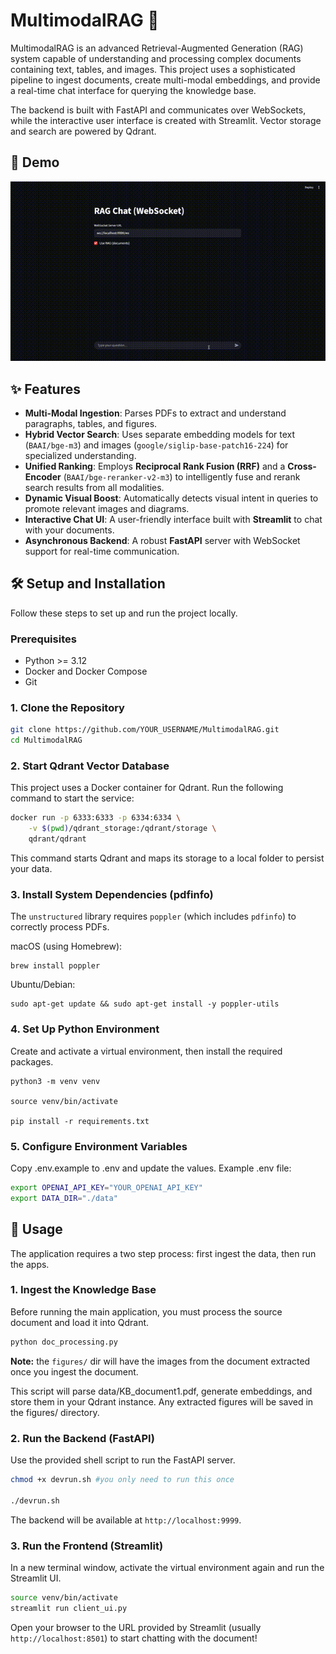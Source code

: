 # MultimodalRAG 🚀
MultimodalRAG is an advanced Retrieval-Augmented Generation (RAG) system capable of understanding and processing complex documents containing text, tables, and images. This project uses a sophisticated pipeline to ingest documents, create multi-modal embeddings, and provide a real-time chat interface for querying the knowledge base.

The backend is built with FastAPI and communicates over WebSockets, while the interactive user interface is created with Streamlit. Vector storage and search are powered by Qdrant.

## 🎥 Demo

![MultimodalRAG Demo](.assets/MultimodalRAG.gif)

## ✨ Features
- **Multi-Modal Ingestion**: Parses PDFs to extract and understand paragraphs, tables, and figures.  
- **Hybrid Vector Search**: Uses separate embedding models for text (`BAAI/bge-m3`) and images (`google/siglip-base-patch16-224`) for specialized understanding.  
- **Unified Ranking**: Employs **Reciprocal Rank Fusion (RRF)** and a **Cross-Encoder** (`BAAI/bge-reranker-v2-m3`) to intelligently fuse and rerank search results from all modalities.  
- **Dynamic Visual Boost**: Automatically detects visual intent in queries to promote relevant images and diagrams.  
- **Interactive Chat UI**: A user-friendly interface built with **Streamlit** to chat with your documents.  
- **Asynchronous Backend**: A robust **FastAPI** server with WebSocket support for real-time communication.  


## 🛠️ Setup and Installation
Follow these steps to set up and run the project locally.

### Prerequisites
- Python >= 3.12
- Docker and Docker Compose
- Git

### 1. Clone the Repository
```bash
git clone https://github.com/YOUR_USERNAME/MultimodalRAG.git
cd MultimodalRAG
```

### 2. Start Qdrant Vector Database
This project uses a Docker container for Qdrant. Run the following command to start the service:

```bash
docker run -p 6333:6333 -p 6334:6334 \
    -v $(pwd)/qdrant_storage:/qdrant/storage \
    qdrant/qdrant
```

This command starts Qdrant and maps its storage to a local folder to persist your data.

### 3. Install System Dependencies (pdfinfo)
The `unstructured` library requires `poppler` (which includes `pdfinfo`) to correctly process PDFs.

macOS (using Homebrew):
```
brew install poppler
```

Ubuntu/Debian:
```
sudo apt-get update && sudo apt-get install -y poppler-utils
```

### 4. Set Up Python Environment
Create and activate a virtual environment, then install the required packages.

```
python3 -m venv venv

source venv/bin/activate

pip install -r requirements.txt
```

### 5. Configure Environment Variables
Copy .env.example to .env and update the values.
Example .env file:

```bash
export OPENAI_API_KEY="YOUR_OPENAI_API_KEY"
export DATA_DIR="./data"
```


## 🚀 Usage
The application requires a two step process: first ingest the data, then run the apps.

### 1. Ingest the Knowledge Base
Before running the main application, you must process the source document and load it into Qdrant.

```bash
python doc_processing.py
```
**Note:** the `figures/` dir will have the images from the document extracted once you ingest the document.

This script will parse data/KB_document1.pdf, generate embeddings, and store them in your Qdrant instance. Any extracted figures will be saved in the figures/ directory.

### 2. Run the Backend (FastAPI)
Use the provided shell script to run the FastAPI server.

```bash
chmod +x devrun.sh #you only need to run this once

./devrun.sh
```

The backend will be available at `http://localhost:9999`.

### 3. Run the Frontend (Streamlit)
In a new terminal window, activate the virtual environment again and run the Streamlit UI.

```bash
source venv/bin/activate
streamlit run client_ui.py
```

Open your browser to the URL provided by Streamlit (usually `http://localhost:8501`) to start chatting with the document!




